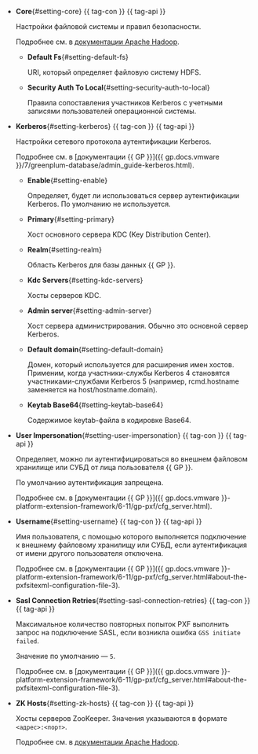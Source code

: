 * **Core**{#setting-core} {{ tag-con }} {{ tag-api }}

    Настройки файловой системы и правил безопасности.

    Подробнее см. в [документации Apache Hadoop](https://hadoop.apache.org/docs/stable/hadoop-project-dist/hadoop-common/core-default.xml).

    * **Default Fs**{#setting-default-fs}

        URI, который определяет файловую систему HDFS.

    * **Security Auth To Local**{#setting-security-auth-to-local}

        Правила сопоставления участников Kerberos с учетными записями пользователей операционной системы.

* **Kerberos**{#setting-kerberos} {{ tag-con }} {{ tag-api }}

    Настройки сетевого протокола аутентификации Kerberos.

    Подробнее см. в [документации {{ GP }}]({{ gp.docs.vmware }}/7/greenplum-database/admin_guide-kerberos.html).

    * **Enable**{#setting-enable}

        Определяет, будет ли использоваться сервер аутентификации Kerberos. По умолчанию не используется.

    * **Primary**{#setting-primary}

        Хост основного сервера KDC (Key Distribution Center).

    * **Realm**{#setting-realm}

        Область Kerberos для базы данных {{ GP }}.

    * **Kdc Servers**{#setting-kdc-servers}

        Хосты серверов KDC.

    * **Admin server**{#setting-admin-server}

        Хост сервера администрирования. Обычно это основной сервер Kerberos.

    * **Default domain**{#setting-default-domain}

        Домен, который используется для расширения имен хостов. Применим, когда участники-службы Kerberos 4 становятся участниками-службами Kerberos 5 (например, rcmd.hostname заменяется на host/hostname.domain).

    * **Keytab Base64**{#setting-keytab-base64}

        Содержимое keytab-файла в кодировке Base64.

* **User Impersonation**{#setting-user-impersonation} {{ tag-con }} {{ tag-api }}

    Определяет, можно ли аутентифицироваться во внешнем файловом хранилище или СУБД от лица пользователя {{ GP }}.

    По умолчанию аутентификация запрещена.

    Подробнее см. в [документации {{ GP }}]({{ gp.docs.vmware }}-platform-extension-framework/6-11/gp-pxf/cfg_server.html).

* **Username**{#setting-username} {{ tag-con }} {{ tag-api }}

    Имя пользователя, с помощью которого выполняется подключение к внешнему файловому хранилищу или СУБД, если аутентификация от имени другого пользователя отключена.

    Подробнее см. в [документации {{ GP }}]({{ gp.docs.vmware }}-platform-extension-framework/6-11/gp-pxf/cfg_server.html#about-the-pxfsitexml-configuration-file-3).

* **Sasl Connection Retries**{#setting-sasl-connection-retries} {{ tag-con }} {{ tag-api }}

    Максимальное количество повторных попыток PXF выполнить запрос на подключение SASL, если возникла ошибка `GSS initiate failed`.

    Значение по умолчанию — `5`.

    Подробнее см. в [документации {{ GP }}]({{ gp.docs.vmware }}-platform-extension-framework/6-11/gp-pxf/cfg_server.html#about-the-pxfsitexml-configuration-file-3).

* **ZK Hosts**{#setting-zk-hosts} {{ tag-con }} {{ tag-api }}

    Хосты серверов ZooKeeper. Значения указываются в формате `<адрес>:<порт>`.

    Подробнее см. в [документации Apache Hadoop](https://hadoop.apache.org/docs/stable/hadoop-project-dist/hadoop-common/core-default.xml).